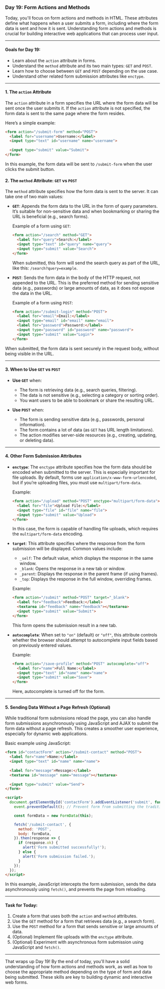 ### Day 19: Form Actions and Methods

Today, you'll focus on form actions and methods in HTML. These attributes define what happens when a user submits a form, including where the form data is sent and how it is sent. Understanding form actions and methods is crucial for building interactive web applications that can process user input.

---

#### Goals for Day 19:
- Learn about the `action` attribute in forms.
- Understand the `method` attribute and its two main types: `GET` and `POST`.
- Learn how to choose between `GET` and `POST` depending on the use case.
- Understand other related form submission attributes like `enctype`.

---

#### 1. The `action` Attribute

The `action` attribute in a form specifies the URL where the form data will be sent once the user submits it. If the `action` attribute is not specified, the form data is sent to the same page where the form resides.

Here’s a simple example:

```html
<form action="/submit-form" method="POST">
  <label for="username">Username:</label>
  <input type="text" id="username" name="username">
  
  <input type="submit" value="Submit">
</form>
```

In this example, the form data will be sent to `/submit-form` when the user clicks the submit button.

#### 2. The `method` Attribute: `GET` vs `POST`

The `method` attribute specifies how the form data is sent to the server. It can take one of two main values:

- **`GET`**: Appends the form data to the URL in the form of query parameters. It’s suitable for non-sensitive data and when bookmarking or sharing the URL is beneficial (e.g., search forms).
  
  Example of a form using `GET`:
  ```html
  <form action="/search" method="GET">
    <label for="query">Search:</label>
    <input type="text" id="query" name="query">
    <input type="submit" value="Search">
  </form>
  ```

  When submitted, this form will send the search query as part of the URL, like this: `/search?query=example`.

- **`POST`**: Sends the form data in the body of the HTTP request, not appended to the URL. This is the preferred method for sending sensitive data (e.g., passwords) or large amounts of data, as it does not expose the data in the URL.

  Example of a form using `POST`:
  ```html
  <form action="/submit-login" method="POST">
    <label for="email">Email:</label>
    <input type="email" id="email" name="email">
    <label for="password">Password:</label>
    <input type="password" id="password" name="password">
    <input type="submit" value="Login">
  </form>
  ```

When submitted, the form data is sent securely in the request body, without being visible in the URL.

---

#### 3. When to Use `GET` vs `POST`

- **Use `GET`** when:
  - The form is retrieving data (e.g., search queries, filtering).
  - The data is not sensitive (e.g., selecting a category or sorting order).
  - You want users to be able to bookmark or share the resulting URL.

- **Use `POST`** when:
  - The form is sending sensitive data (e.g., passwords, personal information).
  - The form contains a lot of data (as `GET` has URL length limitations).
  - The action modifies server-side resources (e.g., creating, updating, or deleting data).

---

#### 4. Other Form Submission Attributes

- **`enctype`**: The `enctype` attribute specifies how the form data should be encoded when submitted to the server. This is especially important for file uploads. By default, forms use `application/x-www-form-urlencoded`, but if you’re uploading files, you must use `multipart/form-data`.

  Example:
  ```html
  <form action="/upload" method="POST" enctype="multipart/form-data">
    <label for="file">Upload File:</label>
    <input type="file" id="file" name="file">
    <input type="submit" value="Upload">
  </form>
  ```

  In this case, the form is capable of handling file uploads, which requires the `multipart/form-data` encoding.

- **`target`**: This attribute specifies where the response from the form submission will be displayed. Common values include:
  - `_self`: The default value, which displays the response in the same window.
  - `_blank`: Opens the response in a new tab or window.
  - `_parent`: Displays the response in the parent frame (if using frames).
  - `_top`: Displays the response in the full window, overriding frames.

  Example:
  ```html
  <form action="/submit" method="POST" target="_blank">
    <label for="feedback">Feedback:</label>
    <textarea id="feedback" name="feedback"></textarea>
    <input type="submit" value="Submit">
  </form>
  ```

  This form opens the submission result in a new tab.

- **`autocomplete`**: When set to `"on"` (default) or `"off"`, this attribute controls whether the browser should attempt to autocomplete input fields based on previously entered values.


  Example:
  ```html
  <form action="/save-profile" method="POST" autocomplete="off">
    <label for="name">Full Name:</label>
    <input type="text" id="name" name="name">
    <input type="submit" value="Save">
  </form>
  ```

  Here, autocomplete is turned off for the form.

---

#### 5. Sending Data Without a Page Refresh (Optional)

While traditional form submissions reload the page, you can also handle form submissions asynchronously using JavaScript and AJAX to submit the form data without a page refresh. This creates a smoother user experience, especially for dynamic web applications.

Basic example using JavaScript:

```html
<form id="contactForm" action="/submit-contact" method="POST">
  <label for="name">Name:</label>
  <input type="text" id="name" name="name">
  
  <label for="message">Message:</label>
  <textarea id="message" name="message"></textarea>
  
  <input type="submit" value="Send">
</form>

<script>
  document.getElementById('contactForm').addEventListener('submit', function(event) {
    event.preventDefault(); // Prevent form from submitting the traditional way

    const formData = new FormData(this);

    fetch('/submit-contact', {
      method: 'POST',
      body: formData,
    }).then(response => {
      if (response.ok) {
        alert('Form submitted successfully!');
      } else {
        alert('Form submission failed.');
      }
    });
  });
</script>
```

In this example, JavaScript intercepts the form submission, sends the data asynchronously using `fetch()`, and prevents the page from reloading.

---

#### Task for Today:
1. Create a form that uses both the `action` and `method` attributes.
2. Use the `GET` method for a form that retrieves data (e.g., a search form).
3. Use the `POST` method for a form that sends sensitive or large amounts of data.
4. (Optional) Implement file uploads with the `enctype` attribute.
5. (Optional) Experiment with asynchronous form submission using JavaScript and `fetch()`.

---

That wraps up Day 19! By the end of today, you'll have a solid understanding of how form actions and methods work, as well as how to choose the appropriate method depending on the type of form and data being submitted. These skills are key to building dynamic and interactive web forms.